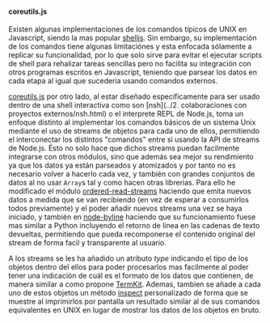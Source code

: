 #### coreutils.js

Existen algunas implementaciones de los comandos típicos de UNIX en Javascript,
siendo la mas popular [shelljs](http://shelljs.org). Sin embargo, su
implementación de los comandos tiene algunas limitaciónes y esta enfocada
sólamente a replicar su funcionalidad, por lo que solo sirve para evitar el
ejecutar scripts de shell para rehalizar tareas sencillas pero no facilita su
integración con otros programas escritos en Javascript, teniendo que parsear los
datos en cada etapa al igual que sucederia usando comandos externos.

[coreutils.js](https://github.com/piranna/coreutils.js) por otro lado, al estar
diseñado específicamente para ser usado dentro de una shell interactiva como son
[nsh](../2. colaboraciones con proyectos externos/nsh.html) o el interprete REPL
de Node.js, toma un enfoque distinto al implementar los comandos básicos de un
sistema Unix mediante el uso de streams de objetos para cada uno de ellos,
permitiendo el interconectar los distintos "comandos" entre si usando la API de
streams de Node.js. Ésto no solo hace que dichos streams puedan facilmente
integrarse con otros módulos, sino que además sea mejor su rendimiento ya que
los datos ya están parseados y atomizados y por tanto no es necesario volver a
hacerlo cada vez, y también con grandes conjuntos de datos al no usar `Array`s
tal y como hacen otras librerias. Para ello he modificado el módulo
[ordered-read-streams](https://github.com/armed/ordered-read-streams) haciendo
que emita nuevos datos a medida que se van recibiendo (en vez de esperar a
consumirlos todos previamente) y el poder añadir nuevos streams una vez se haya
iniciado, y también en [node-byline](https://github.com/Tsenzuk/node-byline)
haciendo que su funcionamiento fuese mas similar a Python incluyendo el retorno
de linea en las cadenas de texto devueltas, permitiendo que pueda recomponerse
el contenido original del stream de forma facil y transparente al usuario.

A los streams se les ha añadido un atributo *type* indicando el tipo de los
objetos dentro del ellos para poder procesarlos mas facilmente al poder tener
una indicación de cuál es el formato de los datos que contienen, de manera
similar a como propone [TermKit](http://acko.net/blog/on-termkit). Ademas,
tambien se añade a cada uno de estos objetos un método
[inspect](https://nodejs.org/api/util.html#util_custom_inspect_function_on_objects)
personalizado de forma que se muestre al imprimirlos por pantalla un resultado
similar al de sus comandos equivalentes en UNIX en lugar de mostrar los datos de
los objetos en bruto.
